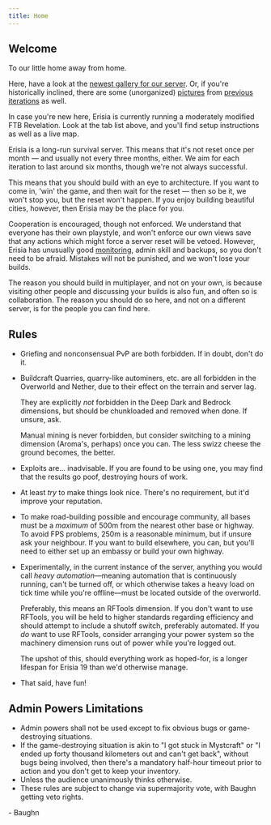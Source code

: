 ```yaml
---
title: Home
---
```


## Welcome

To our little home away from home.

Here, have a look at the [newest gallery for our server](http://imgur.com/a/gKqwD). Or, if you're historically inclined, there are some (unorganized) [pictures](screenshots) from [previous iterations](https://www.brage.info/e9/) as well.

In case you're new here, Erisia is currently running a moderately modified FTB Revelation. Look at the tab list above, and you'll find setup instructions as well as a live map.

Erisia is a long-run survival server. This means that it's not reset once per month — and usually not every three months, either. We aim for each iteration to last around six months, though we're not always successful.

This means that you should build with an eye to architecture. If you want to come in, 'win' the game, and then wait for the reset — then so be it, we won't stop you, but the reset won't happen. If you enjoy building beautiful cities, however, then Erisia may be the place for you.

Cooperation is encouraged, though not enforced. We understand that everyone has their own playstyle, and won't enforce our own views save that any actions which might force a server reset will be vetoed. However, Erisia has unusually good [monitoring](https://grafana.brage.info/dashboard/db/minecraft?refresh=1m&orgId=1), admin skill and backups, so you don't need to be afraid. Mistakes will not be punished, and we won't lose your builds.

The reason you should build in multiplayer, and not on your own, is because visiting other people and discussing your builds is also fun, and often so is collaboration. The reason you should do so here, and not on a different server, is for the people you can find here.

## Rules

- Griefing and nonconsensual PvP are both forbidden. If in doubt, don't do it.
- Buildcraft Quarries, quarry-like autominers, etc. are all forbidden in the Overworld and Nether, due to their effect on the terrain and server lag.

  They are explicitly *not* forbidden in the Deep Dark and Bedrock dimensions, but should be chunkloaded and removed when done. If unsure, ask.

  Manual mining is never forbidden, but consider switching to a mining dimension (Aroma's, perhaps) once you can. The less swizz cheese the ground becomes, the better.
- Exploits are... inadvisable. If you are found to be using one, you may find that the results go poof, destroying hours of work.
- At least *try* to make things look nice. There's no requirement, but it'd improve your reputation.
- To make road-building possible and encourage community, all bases must be a *maximum* of 500m from the nearest other base or highway. To avoid FPS problems, 250m is a reasonable minimum, but if unsure ask your neighbour. If you want to build elsewhere, you can, but you'll need to either set up an embassy or build your own highway.
- Experimentally, in the current instance of the server, anything you would call *heavy automation*—meaning automation that is continuously running, can't be turned off, or which otherwise takes a heavy load on tick time while you're offline—must be located outside of the overworld.

  Preferably, this means an RFTools dimension. If you don't want to use RFTools, you will be held to higher standards regarding efficiency and should attempt to include a shutoff switch, preferably automated. If you *do* want to use RFTools, consider arranging your power system so the machinery dimension runs out of power while you're logged out.

  The upshot of this, should everything work as hoped-for, is a longer lifespan for Erisia 19 than we'd otherwise manage.
- That said, have fun!

## Admin Powers Limitations

- Admin powers shall not be used except to fix obvious bugs or game-destroying situations.
- If the game-destroying situation is akin to "I got stuck in Mystcraft" or "I ended up forty thousand kilometers out and can't get back", without bugs being involved, then there's a mandatory half-hour timeout prior to action and you don't get to keep your inventory.
- Unless the audience unanimously thinks otherwise.
- These rules are subject to change via supermajority vote, with Baughn getting veto rights.

\- Baughn